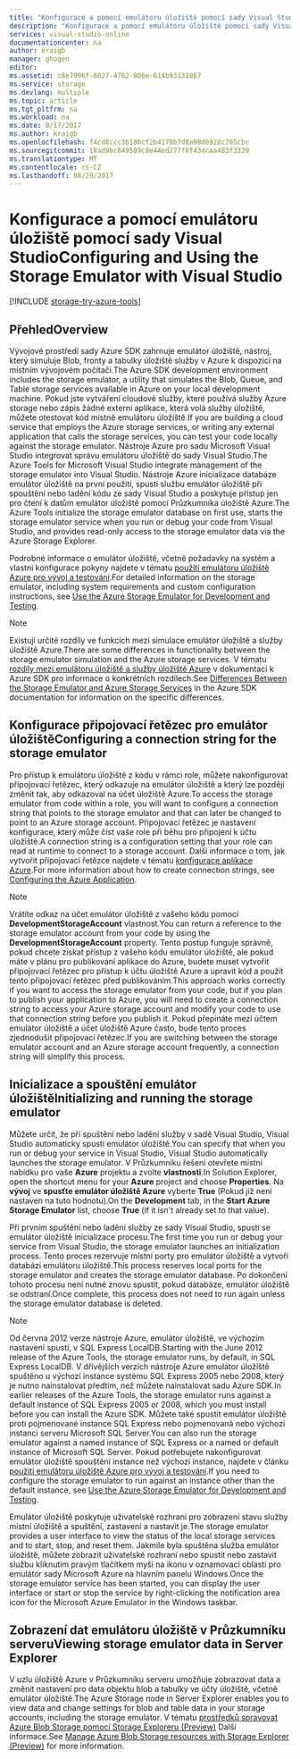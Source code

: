 ```yaml
---
title: "Konfigurace a pomocí emulátoru úložiště pomocí sady Visual Studio | Microsoft Docs"
description: "Konfigurace a pomocí emulátoru úložiště pomocí sady Visual Studio"
services: visual-studio-online
documentationcenter: na
author: kraigb
manager: ghogen
editor: 
ms.assetid: c8e7996f-6027-4762-806e-614b93131867
ms.service: storage
ms.devlang: multiple
ms.topic: article
ms.tgt_pltfrm: na
ms.workload: na
ms.date: 8/17/2017
ms.author: kraigb
ms.openlocfilehash: f4cd8ccc3b186cf2b4178b7d8a98d8928c705cbc
ms.sourcegitcommit: 18ad9bc049589c8e44ed277f8f43dcaa483f3339
ms.translationtype: MT
ms.contentlocale: cs-CZ
ms.lasthandoff: 08/29/2017
---
```

# <a name="configuring-and-using-the-storage-emulator-with-visual-studio"></a><span data-ttu-id="3f437-103">Konfigurace a pomocí emulátoru úložiště pomocí sady Visual Studio</span><span class="sxs-lookup"><span data-stu-id="3f437-103">Configuring and Using the Storage Emulator with Visual Studio</span></span>
[!INCLUDE [storage-try-azure-tools](../includes/storage-try-azure-tools.md)]

## <a name="overview"></a><span data-ttu-id="3f437-104">Přehled</span><span class="sxs-lookup"><span data-stu-id="3f437-104">Overview</span></span>
<span data-ttu-id="3f437-105">Vývojové prostředí sady Azure SDK zahrnuje emulátor úložiště, nástroj, který simuluje Blob, fronty a tabulky úložiště služby v Azure k dispozici na místním vývojovém počítači.</span><span class="sxs-lookup"><span data-stu-id="3f437-105">The Azure SDK development environment includes the storage emulator, a utility that simulates the Blob, Queue, and Table storage services available in Azure on your local development machine.</span></span> <span data-ttu-id="3f437-106">Pokud jste vytváření cloudové služby, které používá služby Azure storage nebo zápis žádné externí aplikace, která volá služby úložiště, můžete otestovat kód místně emulátoru úložiště.</span><span class="sxs-lookup"><span data-stu-id="3f437-106">If you are building a cloud service that employs the Azure storage services, or writing any external application that calls the storage services, you can test your code locally against the storage emulator.</span></span> <span data-ttu-id="3f437-107">Nástroje Azure pro sadu Microsoft Visual Studio integrovat správu emulátoru úložiště do sady Visual Studio.</span><span class="sxs-lookup"><span data-stu-id="3f437-107">The Azure Tools for Microsoft Visual Studio integrate management of the storage emulator into Visual Studio.</span></span> <span data-ttu-id="3f437-108">Nástroje Azure inicializace databáze emulátor úložiště na první použití, spustí službu emulátor úložiště při spouštění nebo ladění kódu ze sady Visual Studio a poskytuje přístup jen pro čtení k datům emulátor úložiště pomocí Průzkumníka úložiště Azure.</span><span class="sxs-lookup"><span data-stu-id="3f437-108">The Azure Tools initialize the storage emulator database on first use, starts the storage emulator service when you run or debug your code from Visual Studio, and provides read-only access to the storage emulator data via the Azure Storage Explorer.</span></span>

<span data-ttu-id="3f437-109">Podrobné informace o emulátor úložiště, včetně požadavky na systém a vlastní konfigurace pokyny najdete v tématu [použití emulátoru úložiště Azure pro vývoj a testování](storage/common/storage-use-emulator.md).</span><span class="sxs-lookup"><span data-stu-id="3f437-109">For detailed information on the storage emulator, including system requirements and custom configuration instructions, see [Use the Azure Storage Emulator for Development and Testing](storage/common/storage-use-emulator.md).</span></span>

> [!NOTE]
> <span data-ttu-id="3f437-110">Existují určité rozdíly ve funkcích mezi simulace emulátor úložiště a služby úložiště Azure.</span><span class="sxs-lookup"><span data-stu-id="3f437-110">There are some differences in functionality between the storage emulator simulation and the Azure storage services.</span></span> <span data-ttu-id="3f437-111">V tématu [rozdíly mezi emulátoru úložiště a služby úložiště Azure](storage/common/storage-use-emulator.md) v dokumentaci k Azure SDK pro informace o konkrétních rozdílech.</span><span class="sxs-lookup"><span data-stu-id="3f437-111">See [Differences Between the Storage Emulator and Azure Storage Services](storage/common/storage-use-emulator.md) in the Azure SDK documentation for information on the specific differences.</span></span>
> 
> 

## <a name="configuring-a-connection-string-for-the-storage-emulator"></a><span data-ttu-id="3f437-112">Konfigurace připojovací řetězec pro emulátor úložiště</span><span class="sxs-lookup"><span data-stu-id="3f437-112">Configuring a connection string for the storage emulator</span></span>
<span data-ttu-id="3f437-113">Pro přístup k emulátoru úložiště z kódu v rámci role, můžete nakonfigurovat připojovací řetězec, který odkazuje na emulátor úložiště a který lze později změnit tak, aby odkazoval na účet úložiště Azure.</span><span class="sxs-lookup"><span data-stu-id="3f437-113">To access the storage emulator from code within a role, you will want to configure a connection string that points to the storage emulator and that can later be changed to point to an Azure storage account.</span></span> <span data-ttu-id="3f437-114">Připojovací řetězec je nastavení konfigurace, který může číst vaše role při běhu pro připojení k účtu úložiště.</span><span class="sxs-lookup"><span data-stu-id="3f437-114">A connection string is a configuration setting that your role can read at runtime to connect to a storage account.</span></span> <span data-ttu-id="3f437-115">Další informace o tom, jak vytvořit připojovací řetězce najdete v tématu [konfigurace aplikace Azure](https://msdn.microsoft.com/library/azure/2da5d6ce-f74d-45a9-bf6b-b3a60c5ef74e#BK_SettingsPage).</span><span class="sxs-lookup"><span data-stu-id="3f437-115">For more information about how to create connection strings, see [Configuring the Azure Application](https://msdn.microsoft.com/library/azure/2da5d6ce-f74d-45a9-bf6b-b3a60c5ef74e#BK_SettingsPage).</span></span>

> [!NOTE]
> <span data-ttu-id="3f437-116">Vrátíte odkaz na účet emulátor úložiště z vašeho kódu pomocí **DevelopmentStorageAccount** vlastnost.</span><span class="sxs-lookup"><span data-stu-id="3f437-116">You can return a reference to the storage emulator account from your code by using the **DevelopmentStorageAccount** property.</span></span> <span data-ttu-id="3f437-117">Tento postup funguje správně, pokud chcete získat přístup z vašeho kódu emulátor úložiště, ale pokud máte v plánu pro publikování aplikace do Azure, budete muset vytvořit připojovací řetězec pro přístup k účtu úložiště Azure a upravit kód a použít tento připojovací řetězec před publikováním.</span><span class="sxs-lookup"><span data-stu-id="3f437-117">This approach works correctly if you want to access the storage emulator from your code, but if you plan to publish your application to Azure, you will need to create a connection string to access your Azure storage account and modify your code to use that connection string before you publish it.</span></span> <span data-ttu-id="3f437-118">Pokud přepínáte mezi účtem emulátor úložiště a účet úložiště Azure často, bude tento proces zjednodušit připojovací řetězec.</span><span class="sxs-lookup"><span data-stu-id="3f437-118">If you are switching between the storage emulator account and an Azure storage account frequently, a connection string will simplify this process.</span></span>
> 
> 

## <a name="initializing-and-running-the-storage-emulator"></a><span data-ttu-id="3f437-119">Inicializace a spouštění emulátor úložiště</span><span class="sxs-lookup"><span data-stu-id="3f437-119">Initializing and running the storage emulator</span></span>
<span data-ttu-id="3f437-120">Můžete určit, že při spuštění nebo ladění služby v sadě Visual Studio, Visual Studio automaticky spustí emulátor úložiště.</span><span class="sxs-lookup"><span data-stu-id="3f437-120">You can specify that when you run or debug your service in Visual Studio, Visual Studio automatically launches the storage emulator.</span></span> <span data-ttu-id="3f437-121">V Průzkumníku řešení otevřete místní nabídku pro vaše **Azure** projektu a zvolte **vlastnosti**.</span><span class="sxs-lookup"><span data-stu-id="3f437-121">In Solution Explorer, open the shortcut menu for your **Azure** project and choose **Properties**.</span></span> <span data-ttu-id="3f437-122">Na **vývoj** ve **spusťte emulátor úložiště Azure** vyberte **True** (Pokud již není nastaven na tuto hodnotu).</span><span class="sxs-lookup"><span data-stu-id="3f437-122">On the **Development** tab, in the **Start Azure Storage Emulator** list, choose **True** (if it isn't already set to that value).</span></span>

<span data-ttu-id="3f437-123">Při prvním spuštění nebo ladění služby ze sady Visual Studio, spustí se emulátor úložiště inicializace procesu.</span><span class="sxs-lookup"><span data-stu-id="3f437-123">The first time you run or debug your service from Visual Studio, the storage emulator launches an initialization process.</span></span> <span data-ttu-id="3f437-124">Tento proces rezervuje místní porty pro emulátor úložiště a vytvoří databázi emulátoru úložiště.</span><span class="sxs-lookup"><span data-stu-id="3f437-124">This process reserves local ports for the storage emulator and creates the storage emulator database.</span></span> <span data-ttu-id="3f437-125">Po dokončení tohoto procesu není nutné znovu spustit, pokud databáze, emulátor úložiště se odstraní.</span><span class="sxs-lookup"><span data-stu-id="3f437-125">Once complete, this process does not need to run again unless the storage emulator database is deleted.</span></span>

> [!NOTE]
> <span data-ttu-id="3f437-126">Od června 2012 verze nástroje Azure, emulátor úložiště, ve výchozím nastavení spustí, v SQL Express LocalDB.</span><span class="sxs-lookup"><span data-stu-id="3f437-126">Starting with the June 2012 release of the Azure Tools, the storage emulator runs, by default, in SQL Express LocalDB.</span></span> <span data-ttu-id="3f437-127">V dřívějších verzích nástroje Azure emulátor úložiště spuštěno u výchozí instance systému SQL Express 2005 nebo 2008, který je nutno nainstalovat předtím, než můžete nainstalovat sadu Azure SDK.</span><span class="sxs-lookup"><span data-stu-id="3f437-127">In earlier releases of the Azure Tools, the storage emulator runs against a default instance of SQL Express 2005 or 2008, which you must install before you can install the Azure SDK.</span></span> <span data-ttu-id="3f437-128">Můžete také spustit emulátor úložiště proti pojmenované instance SQL Express nebo pojmenovaná nebo výchozí instanci serveru Microsoft SQL Server.</span><span class="sxs-lookup"><span data-stu-id="3f437-128">You can also run the storage emulator against a named instance of SQL Express or a named or default instance of Microsoft SQL Server.</span></span> <span data-ttu-id="3f437-129">Pokud potřebujete nakonfigurovat emulátor úložiště spouštění instance než výchozí instance, najdete v článku [použití emulátoru úložiště Azure pro vývoj a testování](storage/common/storage-use-emulator.md).</span><span class="sxs-lookup"><span data-stu-id="3f437-129">If you need to configure the storage emulator to run against an instance other than the default instance, see [Use the Azure Storage Emulator for Development and Testing](storage/common/storage-use-emulator.md).</span></span>
> 
> 

<span data-ttu-id="3f437-130">Emulátor úložiště poskytuje uživatelské rozhraní pro zobrazení stavu služby místní úložiště a spuštění, zastavení a nastavit je.</span><span class="sxs-lookup"><span data-stu-id="3f437-130">The storage emulator provides a user interface to view the status of the local storage services and to start, stop, and reset them.</span></span> <span data-ttu-id="3f437-131">Jakmile byla spuštěna služba emulátor úložiště, můžete zobrazit uživatelské rozhraní nebo spustit nebo zastavit službu kliknutím pravým tlačítkem myši na ikonu v oznamovací oblasti pro emulátor sady Microsoft Azure na hlavním panelu Windows.</span><span class="sxs-lookup"><span data-stu-id="3f437-131">Once the storage emulator service has been started, you can display the user interface or start or stop the service by right-clicking the notification area icon for the Microsoft Azure Emulator in the Windows taskbar.</span></span>

## <a name="viewing-storage-emulator-data-in-server-explorer"></a><span data-ttu-id="3f437-132">Zobrazení dat emulátoru úložiště v Průzkumníku serveru</span><span class="sxs-lookup"><span data-stu-id="3f437-132">Viewing storage emulator data in Server Explorer</span></span>
<span data-ttu-id="3f437-133">V uzlu úložiště Azure v Průzkumníku serveru umožňuje zobrazovat data a změnit nastavení pro data objektu blob a tabulky ve účty úložiště, včetně emulátor úložiště.</span><span class="sxs-lookup"><span data-stu-id="3f437-133">The Azure Storage node in Server Explorer enables you to view data and change settings for blob and table data in your storage accounts, including the storage emulator.</span></span> <span data-ttu-id="3f437-134">V tématu [prostředků spravovat Azure Blob Storage pomocí Storage Exploreru (Preview)](https://docs.microsoft.com/azure/vs-azure-tools-storage-explorer-blobs) Další informace.</span><span class="sxs-lookup"><span data-stu-id="3f437-134">See [Manage Azure Blob Storage resources with Storage Explorer (Preview)](https://docs.microsoft.com/azure/vs-azure-tools-storage-explorer-blobs) for more information.</span></span>

